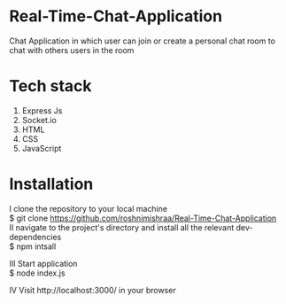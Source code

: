 # Real-Time-Chat-Application
Chat Application in which user can join or create a personal chat room to chat with others users in the room

# Tech stack 
1. Express Js
2. Socket.io
3. HTML
4. CSS
5. JavaScript 

# Installation 
I clone the repository to your local machine <br />
$ git clone https://github.com/roshnimishraa/Real-Time-Chat-Application
<br />
II navigate to the project's directory and install all the relevant dev-dependencies <br />
$ npm intsall <br />

III Start application <br />
$ node index.js    <br />

IV Visit http://localhost:3000/ in your browser
